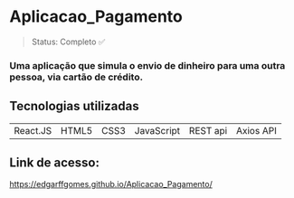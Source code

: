 # Aplicacao_Pagamento


> Status: Completo ✅
> 
### Uma aplicação que simula o envio de dinheiro para uma outra pessoa, via cartão de crédito.


## Tecnologias utilizadas

<table>
  <tr>
    <td>React.JS</td>
    <td> HTML5 </td>
    <td> CSS3 </td>
    <td>JavaScript</td>
    <td>REST api</td>
    <td>Axios API</td>
  </tr>
</table>

## Link de acesso:

https://edgarffgomes.github.io/Aplicacao_Pagamento/
